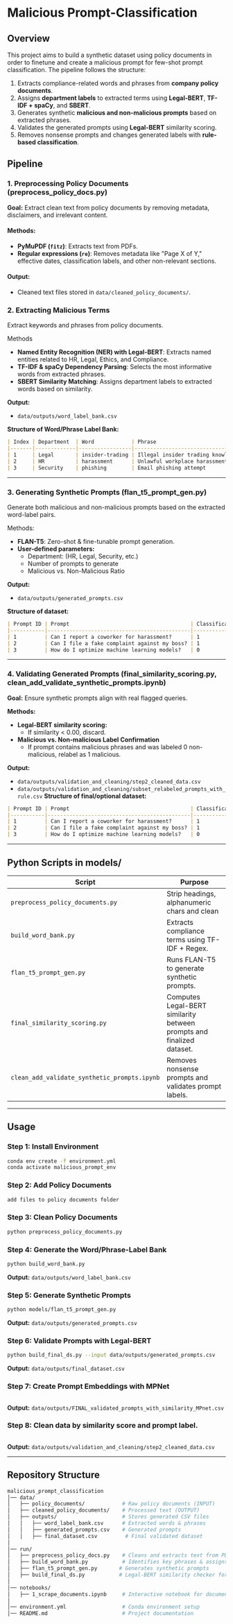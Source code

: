 # Malicious Prompt-Classification
## Overview
This project aims to build a synthetic dataset using policy documents in order to finetune and create a malicious prompt for few-shot prompt classification. The pipeline follows the structure:
1. Extracts compliance-related words and phrases from **company policy documents**.
2. Assigns **department labels** to extracted terms using **Legal-BERT**, **TF-IDF + spaCy**, and **SBERT**.
3. Generates synthetic **malicious and non-malicious prompts** based on extracted phrases.
4. Validates the generated prompts using **Legal-BERT** similarity scoring.
5. Removes nonsense prompts and changes generated labels with **rule-based classification**.

## Pipeline

### 1. Preprocessing Policy Documents (preprocess_policy_docs.py)
**Goal:** Extract clean text from policy documents by removing metadata, disclaimers, and irrelevant content.

#### **Methods:**
- **PyMuPDF (`fitz`)**: Extracts text from PDFs.
- **Regular expressions (`re`)**: Removes metadata like "Page X of Y," effective dates, classification labels, and other non-relevant sections.

#### **Output:**
- Cleaned text files stored in `data/cleaned_policy_documents/`.

### 2. Extracting Malicious Terms
Extract keywords and phrases from policy documents.

Methods
- **Named Entity Recognition (NER) with Legal-BERT**: Extracts named entities related to HR, Legal, Ethics, and Compliance.
- **TF-IDF & spaCy Dependency Parsing**: Selects the most informative words from extracted phrases.
- **SBERT Similarity Matching**: Assigns department labels to extracted words based on similarity.

**Output:**
- `data/outputs/word_label_bank.csv`

**Structure of Word/Phrase Label Bank:**
```markdown
| Index | Department  | Word            | Phrase                                   | Flag (0/1) |
|-------|-------------|-----------------|------------------------------------------|------------|
| 1     | Legal       | insider-trading | Illegal insider trading knowledge        | 1          |
| 2     | HR          | harassment      | Unlawful workplace harassment report     | 1          |
| 3     | Security    | phishing        | Email phishing attempt                   | 1          |
```

---

### 3. Generating Synthetic Prompts (flan_t5_prompt_gen.py)
Generate both malicious and non-malicious prompts based on the extracted word-label pairs.

Methods:
- **FLAN-T5**: Zero-shot & fine-tunable prompt generation.
- **User-defined parameters:**
  - Department: (HR, Legal, Security, etc.)
  - Number of prompts to generate
  - Malicious vs. Non-Malicious Ratio

**Output:**
- `data/outputs/generated_prompts.csv`

**Structure of dataset:**
```markdown
| Prompt ID | Prompt                                       | Classification (0/1)| Department | Confidence Score | Source (Manual/Generated) |
|-----------|----------------------------------------------|---------------------|------------|------------------|---------------------------|
| 1         | Can I report a coworker for harassment?      | 1                   | HR         | 0.97             | Manual                    |
| 2         | Can I file a fake complaint against my boss? | 1                   | HR         | 0.92             | Generated                 |
| 3         | How do I optimize machine learning models?   | 0                   | None       | 0.99             | Manual                    |
```

---

### 4. Validating Generated Prompts (final_similarity_scoring.py, clean_add_validate_synthetic_prompts.ipynb)
**Goal:** Ensure synthetic prompts align with real flagged queries.

**Methods:**
- **Legal-BERT similarity scoring:**
  - If similarity < 0.00, discard.
- **Malicious vs. Non-malicious Label Confirmation**
  - If prompt contains malicious phrases and was labeled 0 non-malicious, relabel as 1 malicious.

**Output:**
- `data/outputs/validation_and_cleaning/step2_cleaned_data.csv`
- `data/outputs/validation_and_cleaning/subset_relabeled_prompts_with_rule.csv`
**Structure of final/optional dataset:**
```markdown
| Prompt ID | Prompt                                       | Classification (0/1)| Department | Confidence Score | Source (Manual/Generated) | Similarity Score |
|-----------|----------------------------------------------|---------------------|------------|------------------|---------------------------|------------------|
| 1         | Can I report a coworker for harassment?      | 1                   | HR         | 0.97             | Manual                    | 1.00             |
| 2         | Can I file a fake complaint against my boss? | 1                   | HR         | 0.92             | Generated                 | 0.85             |
| 3         | How do I optimize machine learning models?   | 0                   | None       | 0.99             | Manual                    | 1.00             |
```

---

## Python Scripts in models/

| Script                  | Purpose                                         |
|-------------------------|-------------------------------------------------|
| `preprocess_policy_documents.py`|Strip headings, alphanumeric chars and clean |
| `build_word_bank.py`   | Extracts compliance terms using TF-IDF + Regex.  |
| `flan_t5_prompt_gen.py` | Runs FLAN-T5 to generate synthetic prompts.     |
| `final_similarity_scoring.py` | Computes Legal-BERT similarity between prompts and finalized dataset. |
| `clean_add_validate_synthetic_prompts.ipynb` | Removes nonsense prompts and validates prompt labels. |


---

## Usage

### Step 1: Install Environment
```sh
conda env create -f environment.yml
conda activate malicious_prompt_env
```
### Step 2: Add Policy Documents
```sh
add files to policy documents folder
```
### Step 3: Clean Policy Documents
```sh
python preprocess_policy_documents.py
```
### Step 4: Generate the Word/Phrase-Label Bank
```sh
python build_word_bank.py
```
**Output:** `data/outputs/word_label_bank.csv`

### Step 5: Generate Synthetic Prompts
```sh
python models/flan_t5_prompt_gen.py
```
**Output:** `data/outputs/generated_prompts.csv`

### Step 6: Validate Prompts with Legal-BERT
```sh
python build_final_ds.py --input data/outputs/generated_prompts.csv
```
**Output:** `data/outputs/final_dataset.csv`

### Step 7: Create Prompt Embeddings with MPNet
```sh

```
**Output:** `data/outputs/FINAL_validated_prompts_with_similarity_MPnet.csv`

### Step 8: Clean data by similarity score and prompt label.
```sh

```
**Output:** `data/outputs/validation_and_cleaning/step2_cleaned_data.csv`

---

## Repository Structure
```bash
malicious_prompt_classification
│── data/
│   ├── policy_documents/            # Raw policy documents (INPUT)
│   ├── cleaned_policy_documents/    # Processed text (OUTPUT)
│   ├── outputs/                     # Stores generated CSV files
│   │   ├── word_label_bank.csv      # Extracted words & phrases
│   │   ├── generated_prompts.csv    # Generated prompts
│   │   ├── final_dataset.csv         # Final validated dataset
│
│── run/
│   ├── preprocess_policy_docs.py    # Cleans and extracts text from PDFs
│   ├── build_word_bank.py           # Identifies key phrases & assigns labels
│   ├── flan_t5_prompt_gen.py       # Generates synthetic prompts
│   ├── build_final_ds.py           # Legal-BERT similarity checker for final data set
│
│── notebooks/
│   ├── 1_scrape_documents.ipynb     # Interactive notebook for document processing
│
│── environment.yml                  # Conda environment setup
│── README.md                        # Project documentation

